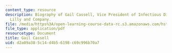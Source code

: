 ```yaml
---
content_type: resource
description: Biography of Gail Cassell, Vice President of Infectious Diseases, Eli
  Lilly and Company.
file: /media/https%3A/open-learning-course-data-rc.s3.amazonaws.com/hst-939-designing-and-sustaining-technology-innovation-for-global-health-practice-spring-2008/d2a09a385c14d4b56198c69c996b70a7_gail_bio.pdf
file_type: application/pdf
resourcetype: Document
title: Gail Cassell
uid: d2a09a38-5c14-d4b5-6198-c69c996b70a7
---
```

